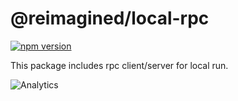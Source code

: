 # **@reimagined/local-rpc**
[![npm version](https://badge.fury.io/js/@reimagined/local-rpc.svg)](https://badge.fury.io/js/@reimagined/local-rpc)

This package includes rpc client/server for local run.

![Analytics](https://ga-beacon.appspot.com/UA-118635726-1/packages-@reimagined/local-rpc-readme?pixel)
